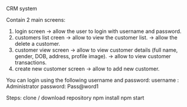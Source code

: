 CRM system 

Contain 2 main screens:
1. login screen -> allow the user to login with username and password.
2. customers list creen -> allow to view the customer list.
                        -> allow the delete a customer.
3. customer view screen -> allow to view customer details (full name, gender, DOB, address, profile image).
                        -> allow to view customer transactions.
4. create new customer screen -> allow to add new customer.     



You can login using the following username and password:
username : Administrator
password: Pass@word1


Steps:
clone / download repository
npm install
npm start
                        
